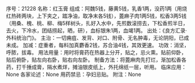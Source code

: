 序号：21228
名称：红玉膏
组成：阿魏5钱，藤黄5钱，乳香1两，没药1两（用烧红热砖两块，上下夹之，踏净油，取净末各5钱），蓖麻子肉1两5钱，松香3两5钱（用桑、槐、桃、柳、梅5样树头，扎好入水中，先煎数滚捞去，下松香煎半日，去火，下冷水，团结捞起，晒，研），血标银朱1两，血竭1两。
出处：《良方汇录·外科统治门》。
主治：一切痈疽、发背、对口、附骨、无名肿毒，无论阴阳，已成未成。
加减：症重者，每料加真麝香2钱，苏合油4钱，其效更速。
功效：消坚，呼脓，拔毒。
用法用量：用时将膏药在热器上分开，贴之，忌火熏。贴前仰卧，贴后俯卧，贴左向右卧，贴右向左卧。
制备方法：将蓖麻肉先打烂，渐加松香各药，打千捶成膏，隔水煮烊，摊油银皮纸上，外托绵纸一层，听用。
临床应用：None
各家论述：None
用药禁忌：孕妇忌贴。
附注：None
